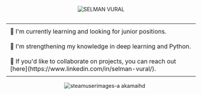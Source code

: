 <p align="center">
  <img src="https://github.com/user-attachments/assets/88cce844-c5e3-4ce7-ad37-7dc63a4651d0" alt="SELMAN VURAL">
</p>

<div align="center">
  <table style="border-collapse: collapse; display: inline-block;">
    <tr>
      <td style="padding: 10px;"><strong>🔭</strong> I'm currently learning and looking for junior positions.</td>
    </tr>
    <tr>
      <td style="padding: 10px;"><strong>🌱</strong> I'm strengthening my knowledge in deep learning and Python.</td>
    </tr>
    <tr>
      <td style="padding: 10px;"><strong>💬</strong> If you'd like to collaborate on projects, you can reach out [here](https://www.linkedin.com/in/selman-vural/).</td>
    </tr>
  </table>

  <img src="https://github.com/user-attachments/assets/d2d4c792-8d10-40b9-92ba-4d8fac0169a5" alt="steamuserimages-a akamaihd" style="max-height: 150px; margin-left: 20px;">
</div>
